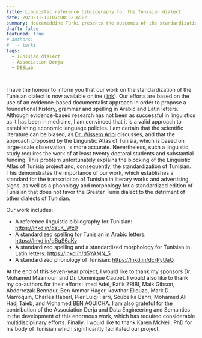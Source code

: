 ```yaml
---
title: Linguistic reference bibliography for the Tunisian dialect
date: 2023-11-10T07:00:52.658Z
summary: Houcemeddine Turki presents the outcomes of the standardization of the Tunisian dialect, which are now available online. The work includes a reference linguistic bibliography for Tunisian, a standardized spelling for Tunisian in Arabic letters, a standardized spelling and a standardized morphology for Tunisian in Latin letters, and a standardized phonology of Tunisian. The project has required considerable multidisciplinary efforts and has been developed in collaboration with the Association Derja and Data Engineering and Semantics Lab (DESLab)
draft: false
featured: true
# authors:
#   - turki
tags:
  - Tunisian dialect
  - Association Derja
  - DESLab

---
```

I have the honour to inform you that our work on the standardization of the Tunisian dialect is now available online ([link](https://papers.ssrn.com/sol3/papers.cfm?abstract_id=4587899)). Our efforts are based on the use of an evidence-based documentalist approach in order to propose a foundational history, grammar and spelling in Arabic and Latin letters. Although evidence-based research has not been as successful in linguistics as it has been in medicine, I am convinced that it is a valid approach to establishing economic language policies. I am certain that the scientific literature can be biased, as [Dr. Wissem Aribi](https://www.linkedin.com/in/ACoAADSBbpABGOH2eK3k0VAn08-DebFqFIvS3zo?lipi=urn%3Ali%3Apage%3Ad_flagship3_detail_base%3B5RY7I6VnTOOuWnJyRSTYaA%3D%3D) discusses, and that the approach proposed by the Linguistic Atlas of Tunisia, which is based on large-scale observation, is more accurate. Nevertheless, such a linguistic study requires the work of at least twenty doctoral students and substantial funding. This problem unfortunately explains the blocking of the Linguistic Atlas of Tunisia project and, consequently, the standardization of Tunisian. This demonstrates the importance of our work, which establishes a standard for the transcription of Tunisian in literary works and advertising signs, as well as a phonology and morphology for a standardized edition of Tunisian that does not favor the Greater Tunis dialect to the detriment of other dialects of Tunisian.

Our work includes:
- A reference linguistic bibliography for Tunisian: https://lnkd.in/dsEK_Wz9
- A standardized spelling for Tunisian in Arabic letters: https://lnkd.in/dBgS6aKv
- A standardized spelling and a standardized morphology for Tunisian in Latin letters: https://lnkd.in/d5YAMN_5
- A standardized phonology of Tunisian: https://lnkd.in/dcrPyUaQ

At the end of this seven-year project, I would like to thank my sponsors Dr. Mohamed Maamouri and Dr. Dominique Caubet. I would also like to thank my co-authors for their efforts: Imed Adel, Rafik ZRIBI, Maik Gibson, Abderrezak Bennour, Ben Ammar Hager, kawthar Ellouze, Mark D. Marroquin, Charles Haberl, Pier Luigi Farri, Soubeika Bahri, Mohamed Ali Hadj Taieb, and Mohamed BEN AOUICHA. I am also grateful for the contribution of the Association Derja and Data Engineering and Semantics in the development of this enormous work, which has required considerable multidisciplinary efforts. Finally, I would like to thank Karen McNeil, PhD for his body of Tunisian which significantly facilitated our project.
```
